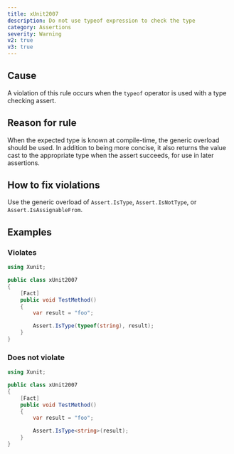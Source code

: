 ```yaml
---
title: xUnit2007
description: Do not use typeof expression to check the type
category: Assertions
severity: Warning
v2: true
v3: true
---
```


## Cause

A violation of this rule occurs when the `typeof` operator is used with a type checking assert.

## Reason for rule

When the expected type is known at compile-time, the generic overload should be used. In addition to being more concise, it also returns the value cast to the appropriate type when the assert succeeds, for use in later assertions.

## How to fix violations

Use the generic overload of `Assert.IsType`, `Assert.IsNotType`, or `Assert.IsAssignableFrom`.

## Examples

### Violates

```csharp
using Xunit;

public class xUnit2007
{
    [Fact]
    public void TestMethod()
    {
        var result = "foo";

        Assert.IsType(typeof(string), result);
    }
}
```

### Does not violate

```csharp
using Xunit;

public class xUnit2007
{
    [Fact]
    public void TestMethod()
    {
        var result = "foo";

        Assert.IsType<string>(result);
    }
}
```
